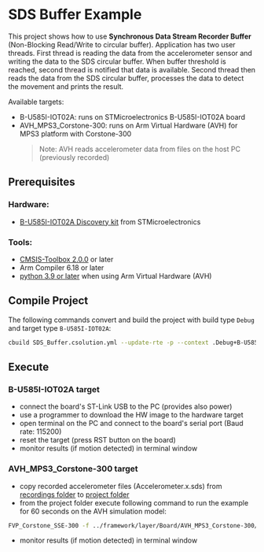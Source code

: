 # SDS Buffer Example

This project shows how to use **Synchronous Data Stream Recorder Buffer** (Non-Blocking Read/Write to circular buffer). Application has two user threads. First thread is reading the data from the accelerometer sensor and writing the data to the SDS circular buffer. When buffer threshold is reached, second thread is notified that data is available. Second thread then reads the data from the SDS circular buffer, processes the data to detect the movement and prints the result.

Available targets:
 - B-U585I-IOT02A: runs on STMicroelectronics B-U585I-IOT02A board
 - AVH_MPS3_Corstone-300: runs on Arm Virtual Hardware (AVH) for MPS3 platform with Corstone-300
   >Note: AVH reads accelerometer data from files on the host PC (previously recorded)

## Prerequisites

### Hardware:
 - [B-U585I-IOT02A Discovery kit](https://www.st.com/en/evaluation-tools/b-u585i-iot02a.html) from STMicroelectronics

### Tools:
 - [CMSIS-Toolbox 2.0.0](https://github.com/Open-CMSIS-Pack/cmsis-toolbox/releases/) or later
 - Arm Compiler 6.18 or later
 - [python 3.9 or later](https://www.python.org/downloads/windows/) when using Arm Virtual Hardware (AVH)

## Compile Project

The following commands convert and build the project with build type `Debug` and target type `B-U585I-IOT02A`:

```sh
cbuild SDS_Buffer.csolution.yml --update-rte -p --context .Debug+B-U585I-IOT02A
```

## Execute

### B-U585I-IOT02A target
- connect the board's ST-Link USB to the PC (provides also power)
- use a programmer to download the HW image to the hardware target
- open terminal on the PC and connect to the board's serial port (Baud rate: 115200)
- reset the target (press RST button on the board)
- monitor results (if motion detected) in terminal window

### AVH_MPS3_Corstone-300 target

- copy recorded accelerometer files (Accelerometer.x.sds) from [recordings folder](../recordings) to [project folder](./)
- from the project folder execute following command to run the example for 60 seconds on the AVH simulation model:

```sh
FVP_Corstone_SSE-300 -f ../framework/layer/Board/AVH_MPS3_Corstone-300/fvp_config.txt -C mps3_board.v_path=../framework/interface/VSI/sensor/python --simlimit=60 out/SDS_Buffer/AVH_MPS3_Corstone-300/Debug/SDS_Buffer.axf
```
- monitor results (if motion detected) in terminal window
